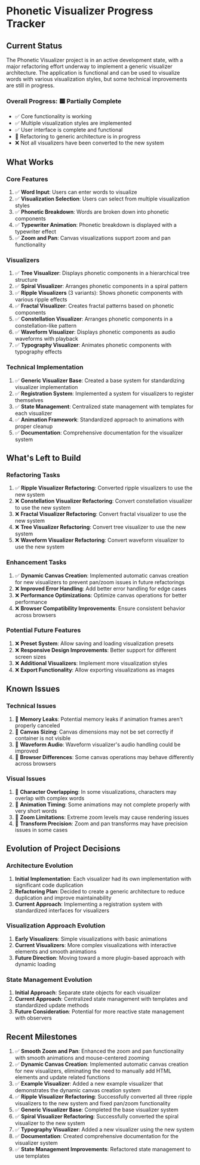 # Phonetic Visualizer Progress Tracker

## Current Status

The Phonetic Visualizer project is in an active development state, with a major refactoring effort underway to implement a generic visualizer architecture. The application is functional and can be used to visualize words with various visualization styles, but some technical improvements are still in progress.

### Overall Progress: 🟨 Partially Complete

- ✅ Core functionality is working
- ✅ Multiple visualization styles are implemented
- ✅ User interface is complete and functional
- 🔄 Refactoring to generic architecture is in progress
- ❌ Not all visualizers have been converted to the new system

## What Works

### Core Features

1. ✅ **Word Input**: Users can enter words to visualize
2. ✅ **Visualization Selection**: Users can select from multiple visualization styles
3. ✅ **Phonetic Breakdown**: Words are broken down into phonetic components
4. ✅ **Typewriter Animation**: Phonetic breakdown is displayed with a typewriter effect
5. ✅ **Zoom and Pan**: Canvas visualizations support zoom and pan functionality

### Visualizers

1. ✅ **Tree Visualizer**: Displays phonetic components in a hierarchical tree structure
2. ✅ **Spiral Visualizer**: Arranges phonetic components in a spiral pattern
3. ✅ **Ripple Visualizers** (3 variants): Shows phonetic components with various ripple effects
4. ✅ **Fractal Visualizer**: Creates fractal patterns based on phonetic components
5. ✅ **Constellation Visualizer**: Arranges phonetic components in a constellation-like pattern
6. ✅ **Waveform Visualizer**: Displays phonetic components as audio waveforms with playback
7. ✅ **Typography Visualizer**: Animates phonetic components with typography effects

### Technical Implementation

1. ✅ **Generic Visualizer Base**: Created a base system for standardizing visualizer implementation
2. ✅ **Registration System**: Implemented a system for visualizers to register themselves
3. ✅ **State Management**: Centralized state management with templates for each visualizer
4. ✅ **Animation Framework**: Standardized approach to animations with proper cleanup
5. ✅ **Documentation**: Comprehensive documentation for the visualizer system

## What's Left to Build

### Refactoring Tasks

1. ✅ **Ripple Visualizer Refactoring**: Converted ripple visualizers to use the new system
2. ❌ **Constellation Visualizer Refactoring**: Convert constellation visualizer to use the new system
3. ❌ **Fractal Visualizer Refactoring**: Convert fractal visualizer to use the new system
4. ❌ **Tree Visualizer Refactoring**: Convert tree visualizer to use the new system
5. ❌ **Waveform Visualizer Refactoring**: Convert waveform visualizer to use the new system

### Enhancement Tasks

1. ✅ **Dynamic Canvas Creation**: Implemented automatic canvas creation for new visualizers to prevent pan/zoom issues in future refactorings
2. ❌ **Improved Error Handling**: Add better error handling for edge cases
3. ❌ **Performance Optimizations**: Optimize canvas operations for better performance
4. ❌ **Browser Compatibility Improvements**: Ensure consistent behavior across browsers

### Potential Future Features

1. ❌ **Preset System**: Allow saving and loading visualization presets
2. ❌ **Responsive Design Improvements**: Better support for different screen sizes
3. ❌ **Additional Visualizers**: Implement more visualization styles
4. ❌ **Export Functionality**: Allow exporting visualizations as images

## Known Issues

### Technical Issues

1. 🐛 **Memory Leaks**: Potential memory leaks if animation frames aren't properly canceled
2. 🐛 **Canvas Sizing**: Canvas dimensions may not be set correctly if container is not visible
3. 🐛 **Waveform Audio**: Waveform visualizer's audio handling could be improved
4. 🐛 **Browser Differences**: Some canvas operations may behave differently across browsers

### Visual Issues

1. 🐛 **Character Overlapping**: In some visualizations, characters may overlap with complex words
2. 🐛 **Animation Timing**: Some animations may not complete properly with very short words
3. 🐛 **Zoom Limitations**: Extreme zoom levels may cause rendering issues
4. 🐛 **Transform Precision**: Zoom and pan transforms may have precision issues in some cases

## Evolution of Project Decisions

### Architecture Evolution

1. **Initial Implementation**: Each visualizer had its own implementation with significant code duplication
2. **Refactoring Plan**: Decided to create a generic architecture to reduce duplication and improve maintainability
3. **Current Approach**: Implementing a registration system with standardized interfaces for visualizers

### Visualization Approach Evolution

1. **Early Visualizers**: Simple visualizations with basic animations
2. **Current Visualizers**: More complex visualizations with interactive elements and smooth animations
3. **Future Direction**: Moving toward a more plugin-based approach with dynamic loading

### State Management Evolution

1. **Initial Approach**: Separate state objects for each visualizer
2. **Current Approach**: Centralized state management with templates and standardized update methods
3. **Future Consideration**: Potential for more reactive state management with observers

## Recent Milestones

1. ✅ **Smooth Zoom and Pan**: Enhanced the zoom and pan functionality with smooth animations and mouse-centered zooming
2. ✅ **Dynamic Canvas Creation**: Implemented automatic canvas creation for new visualizers, eliminating the need to manually add HTML elements and update related functions
3. ✅ **Example Visualizer**: Added a new example visualizer that demonstrates the dynamic canvas creation system
4. ✅ **Ripple Visualizer Refactoring**: Successfully converted all three ripple visualizers to the new system and fixed pan/zoom functionality
5. ✅ **Generic Visualizer Base**: Completed the base visualizer system
6. ✅ **Spiral Visualizer Refactoring**: Successfully converted the spiral visualizer to the new system
7. ✅ **Typography Visualizer**: Added a new visualizer using the new system
8. ✅ **Documentation**: Created comprehensive documentation for the visualizer system
9. ✅ **State Management Improvements**: Refactored state management to use templates
